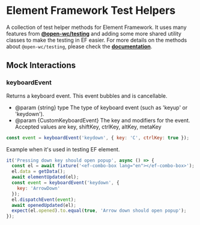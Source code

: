 # Element Framework Test Helpers

A collection of test helper methods for Element Framework. It uses many features from [**@open-wc/testing**](https://www.npmjs.com/package/@open-wc/testing) and adding some more shared utility classes to make the testing in EF easier. For more details on the methods about `@open-wc/testing`, please check the [**documentation**](https://open-wc.org/docs/testing/helpers/).

## Mock Interactions

### keyboardEvent

Returns a keyboard event. This event bubbles and is cancellable.

- @param {string} type The type of keyboard event (such as 'keyup' or 'keydown').
- @param {CustomKeyboardEvent} The key and modifiers for the event. Accepted values are key, shiftKey, ctrlKey, altKey, metaKey

```javascript
const event = keyboardEvent('keydown', { key: 'C', ctrlKey: true });
```

Example when it's used in testing EF element.

```javascript
it('Pressing down key should open popup', async () => {
  const el = await fixture('<ef-combo-box lang="en"></ef-combo-box>');
  el.data = getData();
  await elementUpdated(el);
  const event = keyboardEvent('keydown', {
    key: 'ArrowDown'
  });
  el.dispatchEvent(event);
  await openedUpdated(el);
  expect(el.opened).to.equal(true, 'Arrow down should open popup');
});
```

